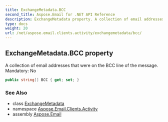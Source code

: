 ```yaml
---
title: ExchangeMetadata.BCC
second_title: Aspose.Email for .NET API Reference
description: ExchangeMetadata property. A collection of email addresses that were on the BCC line of the message. Mandatory No
type: docs
weight: 20
url: /net/aspose.email.clients.activity/exchangemetadata/bcc/
---
```

## ExchangeMetadata.BCC property

A collection of email addresses that were on the BCC line of the message. Mandatory: No

```csharp
public string[] BCC { get; set; }
```

### See Also

* class [ExchangeMetadata](../)
* namespace [Aspose.Email.Clients.Activity](../../exchangemetadata/)
* assembly [Aspose.Email](../../../)


